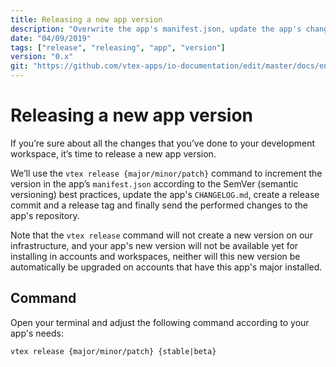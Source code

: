 ```yaml
---
title: Releasing a new app version
description: "Overwrite the app's manifest.json, update the app's changelog.md and send the performed code changes to the app's repository by simply running one command in your terminal."
date: "04/09/2019"
tags: ["release", "releasing", "app", "version"]
version: "0.x"
git: "https://github.com/vtex-apps/io-documentation/edit/master/docs/en/Recipes/store/releasing-a-new-app-version.md"
---
```


# Releasing a new app version

If you’re sure about all the changes that you’ve done to your development workspace, it’s time to release a new app version.

We’ll use the `vtex release {major/minor/patch}` command to increment the version in the app’s `manifest.json` according to the SemVer (semantic versioning) best practices, update the app's `CHANGELOG.md`, create a release commit and a release tag and finally send the performed changes to the app's repository.

Note that the `vtex release` command will not create a new version on our infrastructure, and your app's new version will not be available yet for installing in accounts and workspaces, neither will this new version be automatically be upgraded on accounts that have this app's major installed.

## Command

Open your terminal and adjust the following command according to your app's needs:

`vtex release {major/minor/patch} {stable|beta}`
